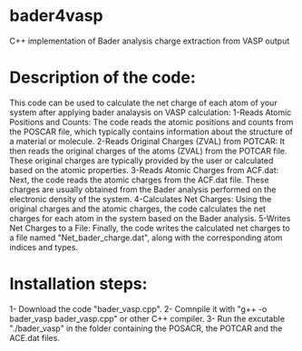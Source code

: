 # bader4vasp
C++ implementation of Bader analysis charge extraction from VASP output

# Description of the code:
This code can be used to calculate the net charge of each atom of your system after applying bader analaysis on VASP calculation:
1-Reads Atomic Positions and Counts: The code reads the atomic positions and counts from the POSCAR file, which typically contains information about the structure of a material or molecule.
2-Reads Original Charges (ZVAL) from POTCAR: It then reads the original charges of the atoms (ZVAL) from the POTCAR file. These original charges are typically provided by the user or calculated based on the atomic properties.
3-Reads Atomic Charges from ACF.dat: Next, the code reads the atomic charges from the ACF.dat file. These charges are usually obtained from the Bader analysis performed on the electronic density of the system.
4-Calculates Net Charges: Using the original charges and the atomic charges, the code calculates the net charges for each atom in the system based on the Bader analysis.
5-Writes Net Charges to a File: Finally, the code writes the calculated net charges to a file named "Net_bader_charge.dat", along with the corresponding atom indices and types.

# Installation steps:
1- Download the code "bader_vasp.cpp".
2- Comnpile it with "g++ -o bader_vasp bader_vasp.cpp" or other C++ compiler.
3- Run the excutable "./bader_vasp" in the folder containing the POSACR, the POTCAR and the ACE.dat files.
